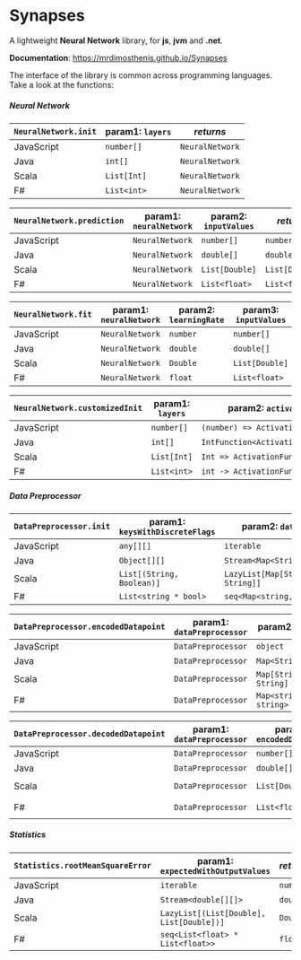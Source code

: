 # Synapses

A lightweight **Neural Network** library, for **js**, **jvm** and **.net**.

**Documentation**: https://mrdimosthenis.github.io/Synapses

The interface of the library is common across programming languages.
Take a look at the functions:

##### Neural Network

`NeuralNetwork.init` | param1: `layers` | _returns_
---                  | ---              | ---
JavaScript           | `number[]`       | `NeuralNetwork`
Java                 | `int[]`          | `NeuralNetwork`
Scala                | `List[Int]`      | `NeuralNetwork`
F#                   | `List<int>`      | `NeuralNetwork`

`NeuralNetwork.prediction` | param1: `neuralNetwork` | param2: `inputValues` | _returns_
---                        | ---                     | ---                   | ---
JavaScript                 | `NeuralNetwork`         | `number[]`            | `number[]`
Java                       | `NeuralNetwork`         | `double[]`            | `double[]`
Scala                      | `NeuralNetwork`         | `List[Double]`        | `List[Double]`
F#                         | `NeuralNetwork`         | `List<float>`         | `List<float>`

`NeuralNetwork.fit` | param1: `neuralNetwork` | param2: `learningRate` | param3: `inputValues` | param4: `expectedOutput` | _returns_
---                 | ---                     | ---                    | ---                   | ---                      | ---
JavaScript          | `NeuralNetwork`         | `number`               | `number[]`            | `number[]`               | `NeuralNetwork`
Java                | `NeuralNetwork`         | `double`               | `double[]`            | `double[]`               | `NeuralNetwork`
Scala               | `NeuralNetwork`         | `Double`               | `List[Double]`        | `List[Double]`           | `NeuralNetwork`
F#                  | `NeuralNetwork`         | `float`                | `List<float>`         | `List<float>`            | `NeuralNetwork`

`NeuralNetwork.customizedInit` | param1: `layers` | param2: `activationF`             | param3: `weightInitF` | _returns_
---                            | ---              | ---                               | ---                   | ---
JavaScript                     | `number[]`       | `(number) => ActivationFunction`  | `(number) => number`  | `NeuralNetwork`
Java                           | `int[]`          | `IntFunction<ActivationFunction>` | `IntFunction<Double>` | `NeuralNetwork`
Scala                          | `List[Int]`      | `Int => ActivationFunction`       | `Int => Double`       | `NeuralNetwork`
F#                             | `List<int>`      | `int -> ActivationFunction`       | `int -> float`        | `NeuralNetwork`

##### Data Preprocessor

`DataPreprocessor.init` | param1: `keysWithDiscreteFlags` | param2: `datapoints`            | _returns_
---                     | ---                             | ---                             | ---
JavaScript              | `any[][]`                       | `iterable`                      | `DataPreprocessor`
Java                    | `Object[][]`                    | `Stream<Map<String,String>>`    | `DataPreprocessor`
Scala                   | `List[(String, Boolean)]`       | `LazyList[Map[String, String]]` | `DataPreprocessor`
F#                      | `List<string * bool>`           | `seq<Map<string, string>>`      | `DataPreprocessor`

`DataPreprocessor.encodedDatapoint` | param1: `dataPreprocessor` | param2: `datapoint`   | _returns_
---                                 | ---                        | ---                   | ---
JavaScript                          | `DataPreprocessor`         | `object`              | `number[]`
Java                                | `DataPreprocessor`         | `Map<String,String>`  | `double[]`
Scala                               | `DataPreprocessor`         | `Map[String, String]` | `List[Double]`
F#                                  | `DataPreprocessor`         | `Map<string, string>` | `List<float>`

`DataPreprocessor.decodedDatapoint` | param1: `dataPreprocessor` | param2: `encodedDatapoint` | _returns_
---                                 | ---                        | ---                        | ---
JavaScript                          | `DataPreprocessor`         | `number[]`                 | `object`
Java                                | `DataPreprocessor`         | `double[]`                 | `Map<String,String>`
Scala                               | `DataPreprocessor`         | `List[Double]`             | `Map[String, String]`
F#                                  | `DataPreprocessor`         | `List<float>`              | `Map<string, string>`

##### Statistics

`Statistics.rootMeanSquareError` | param1: `expectedWithOutputValues`       | _returns_
---                              | ---                                      | ---
JavaScript                       | `iterable`                               | `number`
Java                             | `Stream<double[][]>`                     | `double`
Scala                            | `LazyList[(List[Double], List[Double])]` | `Double`
F#                               | `seq<List<float> * List<float>>`         | `float`
